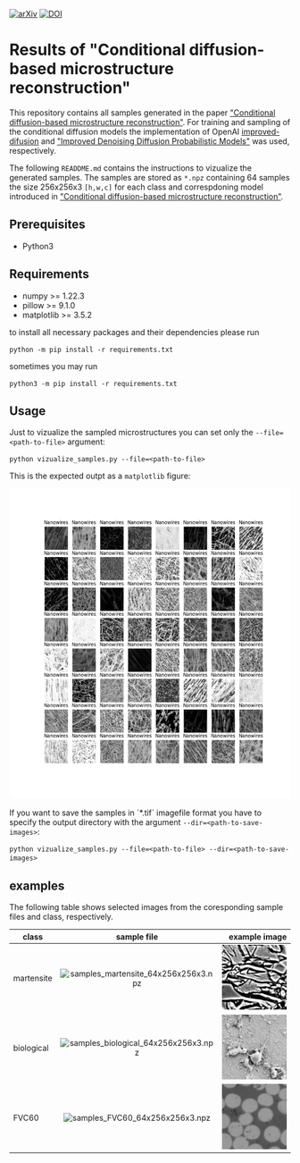 [![arXiv](https://img.shields.io/badge/arXiv-2211.13497-00ff00.svg)](https://doi.org/10.48550/arXiv.2211.13497) 
[![DOI](https://zenodo.org/badge/149826542.svg)](https://doi.org/10.1016/j.mtcomm.2023.105608)

# Results of "Conditional diffusion-based microstructure reconstruction"

This repository contains all samples generated in the paper ["Conditional diffusion-based microstructure reconstruction"](https://doi.org/10.48550/arXiv.2211.13497). For training and sampling of the conditional diffusion models the implementation of OpenAI [improved-difusion](https://github.com/openai/improved-diffusion) and ["Improved Denoising Diffusion Probabilistic Models"]( 	
https://doi.org/10.48550/arXiv.2102.09672) was used, respectively.

The following `READDME.md` contains the instructions to vizualize the generated samples. The samples are stored as `*.npz` containing 64 samples the size 256x256x3 `[h,w,c]` for each class and correspdoning model introduced in ["Conditional diffusion-based microstructure reconstruction"](https://doi.org/10.48550/arXiv.2211.13497).

## Prerequisites

- Python3

## Requirements

- numpy >= 1.22.3
- pillow >= 9.1.0
- matplotlib >= 3.5.2


to install all necessary packages and their dependencies please run 
```
python -m pip install -r requirements.txt
```
sometimes you may run 
```
python3 -m pip install -r requirements.txt
```

## Usage
Just to vizualize the sampled microstructures you can set only the `--file=<path-to-file>` argument:
```
python vizualize_samples.py --file=<path-to-file> 
```
This is the expected outpt as a `matplotlib` figure:


![](examples/Nanowires_grid.png)


If you want to save the samples in ´*.tif´ imagefile format you have to specify the output directory with the argument `--dir=<path-to-save-images>`:

```
python vizualize_samples.py --file=<path-to-file> --dir=<path-to-save-images>
```
## examples
The following table shows selected images from the coresponding sample files and class, respectively.


| class    |     sample file      |  example image |
|----------|:-------------:|------:|
| martensite |  ![samples_martensite_64x256x256x3.npz](samples/DaEv_256_cond13_300k/) | ![](examples/martensite.png) |
| biological |    ![samples_biological_64x256x256x3.npz](samples/DaEv_256_cond13_300k/)   |   ![](examples/biological.png)  |
| FVC60      | ![samples_FVC60_64x256x256x3.npz](samples/fiber_256_cond3_300k/)      |    ![](examples/FVC60.png)  |
